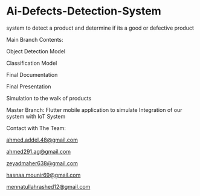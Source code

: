# Ai-Defects-Detection-System
system to detect a product and determine if its a good or defective product 

Main Branch Contents:

Object Detection Model

Classification Model

Final Documentation

Final Presentation

Simulation to the walk of products

Master Branch: 
Flutter mobile application to simulate Integration of our system with IoT System

Contact with The Team:


ahmed.addel.48@gmail.com

ahmed291.ag@gmail.com

zeyadmaher638@gmail.com

hasnaa.mounir69@gmail.com

mennatullahrashed12@gmail.com
